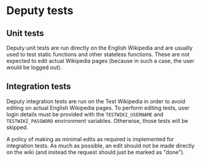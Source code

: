 # Deputy tests

## Unit tests
Deputy unit tests are run directly on the English Wikipedia and are usually used
to test static functions and other stateless functions. These are not expected to
edit actual Wikipedia pages (because in such a case, the user would be logged out).

## Integration tests
Deputy integration tests are run on the Test Wikipedia in order to avoid editing on
actual English Wikipedia pages. To perform editing tests, user login details must
be provided with the `TESTWIKI_USERNAME` and `TESTWIKI_PASSWORD` environment variables.
Otherwise, those tests will be skipped.

A policy of making as minimal edits as required is implemented for integration tests.
As much as possible, an edit should not be made directly on the wiki (and instead the
request should just be marked as "done").

